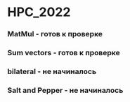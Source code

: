 # HPC_2022
### MatMul - готов к проверке
### Sum vectors - готов к проверке
### bilateral - не начиналось 
### Salt and Pepper - не начиналось 
